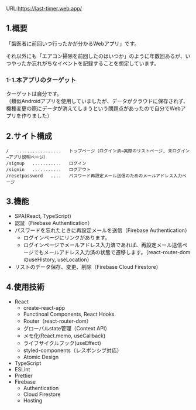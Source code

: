 URL:https://last-timer.web.app/

## 1.概要
「歯医者に前回いつ行ったかが分かるWebアプリ」です。  

それ以外にも「エアコン掃除を前回したのはいつか」のように年数回あるが、いつやったか忘れがちなイベントを記録することを想定しています。

### 1-1.本アプリのターゲット
ターゲットは自分です。  
（類似Androidアプリを使用していましたが、データがクラウドに保存されず、機種変更の際にデータが消えてしまうという問題点があったので自分でWebアプリを作りました）

## 2.サイト構成
```
/   .................   トップページ（ログイン済→実際のリストページ, 未ログイン→アプリ説明ページ）
/signup   ...........   ログイン
/signin   ...........   ログアウト
/resetpassword   ....   パスワード再設定メール送信のためのメールアドレス入力ページ
```

## 3.機能
* SPA(React, TypeScript)
* 認証（Firebase Authentication）
* パスワードを忘れたときに再設定メールを送信（Firebase Authentication）
  * ログインページにリンクがあります。 
  * ログインページでメールアドレス入力済であれば、再設定メール送信ページでもメールアドレス入力済の状態で遷移します。（react-router-domのuseHistory, useLocation）
* リストのデータ保存、変更、削除（Firebase Cloud Firestore）

## 4.使用技術
* React
  * create-react-app
  * Functinoal Components, React Hooks
  * Router（react-router-dom）
  * グローバルstate管理（Context API）
  * メモ化(React.memo, useCallback)
  * ライフサイクルフック(useEffect)
  * styled-components（レスポンシブ対応）
  * Atomic Design
* TypeScript
* ESLint
* Prettier
* Firebase
  * Authentication
  * Cloud Firestore
  * Hosting
